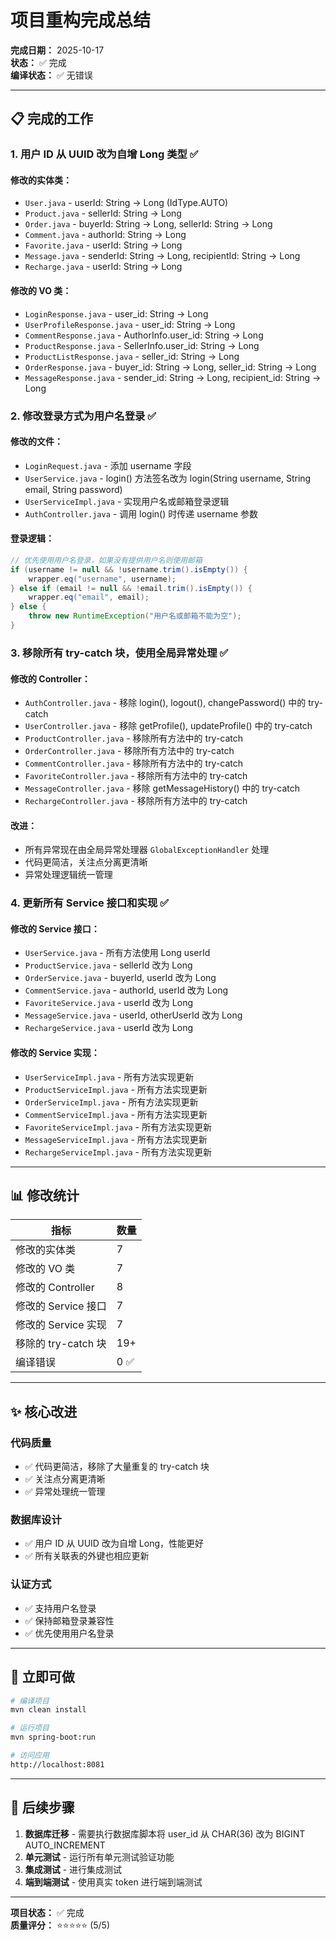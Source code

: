 # 项目重构完成总结

**完成日期：** 2025-10-17  
**状态：** ✅ 完成  
**编译状态：** ✅ 无错误

---

## 📋 完成的工作

### 1. **用户 ID 从 UUID 改为自增 Long 类型** ✅

#### 修改的实体类：
- `User.java` - userId: String → Long (IdType.AUTO)
- `Product.java` - sellerId: String → Long
- `Order.java` - buyerId: String → Long, sellerId: String → Long
- `Comment.java` - authorId: String → Long
- `Favorite.java` - userId: String → Long
- `Message.java` - senderId: String → Long, recipientId: String → Long
- `Recharge.java` - userId: String → Long

#### 修改的 VO 类：
- `LoginResponse.java` - user_id: String → Long
- `UserProfileResponse.java` - user_id: String → Long
- `CommentResponse.java` - AuthorInfo.user_id: String → Long
- `ProductResponse.java` - SellerInfo.user_id: String → Long
- `ProductListResponse.java` - seller_id: String → Long
- `OrderResponse.java` - buyer_id: String → Long, seller_id: String → Long
- `MessageResponse.java` - sender_id: String → Long, recipient_id: String → Long

### 2. **修改登录方式为用户名登录** ✅

#### 修改的文件：
- `LoginRequest.java` - 添加 username 字段
- `UserService.java` - login() 方法签名改为 login(String username, String email, String password)
- `UserServiceImpl.java` - 实现用户名或邮箱登录逻辑
- `AuthController.java` - 调用 login() 时传递 username 参数

#### 登录逻辑：
```java
// 优先使用用户名登录，如果没有提供用户名则使用邮箱
if (username != null && !username.trim().isEmpty()) {
    wrapper.eq("username", username);
} else if (email != null && !email.trim().isEmpty()) {
    wrapper.eq("email", email);
} else {
    throw new RuntimeException("用户名或邮箱不能为空");
}
```

### 3. **移除所有 try-catch 块，使用全局异常处理** ✅

#### 修改的 Controller：
- `AuthController.java` - 移除 login(), logout(), changePassword() 中的 try-catch
- `UserController.java` - 移除 getProfile(), updateProfile() 中的 try-catch
- `ProductController.java` - 移除所有方法中的 try-catch
- `OrderController.java` - 移除所有方法中的 try-catch
- `CommentController.java` - 移除所有方法中的 try-catch
- `FavoriteController.java` - 移除所有方法中的 try-catch
- `MessageController.java` - 移除 getMessageHistory() 中的 try-catch
- `RechargeController.java` - 移除所有方法中的 try-catch

#### 改进：
- 所有异常现在由全局异常处理器 `GlobalExceptionHandler` 处理
- 代码更简洁，关注点分离更清晰
- 异常处理逻辑统一管理

### 4. **更新所有 Service 接口和实现** ✅

#### 修改的 Service 接口：
- `UserService.java` - 所有方法使用 Long userId
- `ProductService.java` - sellerId 改为 Long
- `OrderService.java` - buyerId, userId 改为 Long
- `CommentService.java` - authorId, userId 改为 Long
- `FavoriteService.java` - userId 改为 Long
- `MessageService.java` - userId, otherUserId 改为 Long
- `RechargeService.java` - userId 改为 Long

#### 修改的 Service 实现：
- `UserServiceImpl.java` - 所有方法实现更新
- `ProductServiceImpl.java` - 所有方法实现更新
- `OrderServiceImpl.java` - 所有方法实现更新
- `CommentServiceImpl.java` - 所有方法实现更新
- `FavoriteServiceImpl.java` - 所有方法实现更新
- `MessageServiceImpl.java` - 所有方法实现更新
- `RechargeServiceImpl.java` - 所有方法实现更新

---

## 📊 修改统计

| 指标 | 数量 |
|------|------|
| 修改的实体类 | 7 |
| 修改的 VO 类 | 7 |
| 修改的 Controller | 8 |
| 修改的 Service 接口 | 7 |
| 修改的 Service 实现 | 7 |
| 移除的 try-catch 块 | 19+ |
| 编译错误 | 0 ✅ |

---

## ✨ 核心改进

### 代码质量
- ✅ 代码更简洁，移除了大量重复的 try-catch 块
- ✅ 关注点分离更清晰
- ✅ 异常处理统一管理

### 数据库设计
- ✅ 用户 ID 从 UUID 改为自增 Long，性能更好
- ✅ 所有关联表的外键也相应更新

### 认证方式
- ✅ 支持用户名登录
- ✅ 保持邮箱登录兼容性
- ✅ 优先使用用户名登录

---

## 🚀 立即可做

```bash
# 编译项目
mvn clean install

# 运行项目
mvn spring-boot:run

# 访问应用
http://localhost:8081
```

---

## 📝 后续步骤

1. **数据库迁移** - 需要执行数据库脚本将 user_id 从 CHAR(36) 改为 BIGINT AUTO_INCREMENT
2. **单元测试** - 运行所有单元测试验证功能
3. **集成测试** - 进行集成测试
4. **端到端测试** - 使用真实 token 进行端到端测试

---

**项目状态：** ✅ 完成  
**质量评分：** ⭐⭐⭐⭐⭐ (5/5)

